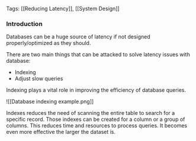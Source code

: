 
Tags: [[Reducing Latency]], [[System Design]]

### Introduction

Databases can be a huge source of latency if not designed properly/optimized as they should.

There are two main things that can be attacked to solve latency issues with database:

- Indexing
- Adjust slow queries

Indexing plays a vital role in improving the efficiency of database queries.

![[Database indexing example.png]]

Indexes reduces the need of scanning the entire table to search for a specific record. Those indexes can be created for a column or a group of columns. This reduces time and resources to process queries. It becomes even more effective the larger the dataset is.